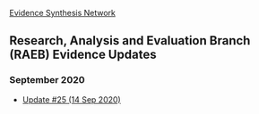 
[Evidence Synthesis Network](https://esnetwork.ca/)

## Research, Analysis and Evaluation Branch (RAEB) Evidence Updates

### September 2020

- [Update #25 (14 Sep 2020)](./RAEB_25_2020-09-14.pdf)
